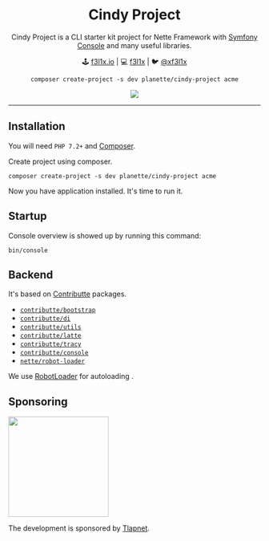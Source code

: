 <h1 align=center>Cindy Project</h1>

<p align=center>
    Cindy Project is a CLI starter kit project for Nette Framework with <a href="https://symfony.com/doc/current/components/console.html">Symfony Console</a> and many useful libraries.
</p>

<p align=center>
🕹 <a href="https://f3l1x.io">f3l1x.io</a> | 💻 <a href="https://github.com/f3l1x">f3l1x</a> | 🐦 <a href="https://twitter.com/xf3l1x">@xf3l1x</a>
</p>

<p align=center>
    <code>composer create-project -s dev planette/cindy-project acme</code>
</p>

<p align=center>
    <img src="https://raw.githubusercontent.com/planette/cindy-project/master/.docs/screenshot1.png">
</p>

-----

## Installation

You will need `PHP 7.2+` and [Composer](https://getcomposer.org/).

Create project using composer.

```
composer create-project -s dev planette/cindy-project acme
```

Now you have application installed. It's time to run it.

## Startup

Console overview is showed up by running this command:

```
bin/console
```

## Backend

It's based on [Contributte](https://contributte.org/) packages.

- [`contributte/bootstrap`](https://github.com/contributte/bootstrap)
- [`contributte/di`](https://github.com/contributte/di)
- [`contributte/utils`](https://github.com/contributte/utils)
- [`contributte/latte`](https://github.com/contributte/latte)
- [`contributte/tracy`](https://github.com/contributte/tracy)
- [`contributte/console`](https://github.com/contributte/console)
- [`nette/robot-loader`](https://github.com/nette/robot-loader)

We use [RobotLoader](https://doc.nette.org/cs/3.0/robotloader) for autoloading .

## Sponsoring

<a href="https://github.com/tlapnet"><img  width="200" src="https://rawcdn.githack.com/f3l1x/xsource/b2663bd230b4ca50521fe6c7c554e484dd91e24d/assets/tlapdev.png"></a>

The development is sponsored by [Tlapnet](https://www.tlapnet.cz).
